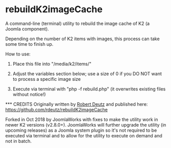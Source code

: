 rebuildK2imageCache
===================

A command-line (terminal) utility to rebuild the image cache of K2 (a Joomla component).

Depending on the number of K2 items with images, this process can take some time to finish up.

How to use:
1) Place this file into "/media/k2/items/"

2) Adjust the variables section below; use a size of 0 if you DO NOT want to process a specific image size

3) Execute via terminal with "php -f rebuild.php" (it overwrites existing files without notice!)


*** CREDITS
Originally written by [Robert Deutz](https://github.com/rdeutz) and published here: https://github.com/rdeutz/rebuildK2imageCache

Forked in Oct 2018 by JoomlaWorks with fixes to make the utility work in newer K2 versions (v2.8.0+). JoomlaWorks will further upgrade the utility (in upcoming releases) as a Joomla system plugin so it's not required to be executed via terminal and to allow for the utility to execute on demand and not in batch.
